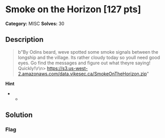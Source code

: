 # Smoke on the Horizon [127 pts]

**Category:** MISC
**Solves:** 30

## Description
>b"By Odins beard, weve spotted some smoke signals between the longship and the village. Its rather cloudy today so youll need good eyes. Go find the messages and figure out what theyre saying! Quickly!\r\n> https://s3.us-west-2.amazonaws.com/data.vikesec.ca/SmokeOnTheHorizon.zip"

**Hint**
* -

## Solution

### Flag

